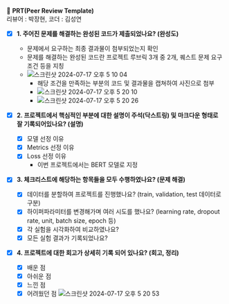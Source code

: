 🔑 **PRT(Peer Review Template)**
<br>
리뷰어 : 박장현, 코더 : 김성연

- [X]  **1. 주어진 문제를 해결하는 완성된 코드가 제출되었나요? (완성도)**
    - 문제에서 요구하는 최종 결과물이 첨부되었는지 확인
    - 문제를 해결하는 완성된 코드란 프로젝트 루브릭 3개 중 2개, 퀘스트 문제 요구조건 등을 지칭
    - ![스크린샷 2024-07-17 오후 5 10 04](https://github.com/user-attachments/assets/9f0e3f7f-e8a0-4dd4-8ebe-7e00aa20b643)
        - 해당 조건을 만족하는 부분의 코드 및 결과물을 캡쳐하여 사진으로 첨부
        - ![스크린샷 2024-07-17 오후 5 20 10](https://github.com/user-attachments/assets/afdc0d6e-64f7-4cea-a812-394c5725f451)
        - ![스크린샷 2024-07-17 오후 5 20 26](https://github.com/user-attachments/assets/3ee4ddb1-6a08-47db-bac4-648454a22c9a)

- [X]  **2. 프로젝트에서 핵심적인 부분에 대한 설명이 주석(닥스트링) 및 마크다운 형태로 잘 기록되어있나요? (설명)**
    - [X]  모델 선정 이유
    - [X]  Metrics 선정 이유
    - [X]  Loss 선정 이유
          - 이번 프로젝트에서는 BERT 모델로 지정
  
- [X]  **3. 체크리스트에 해당하는 항목들을 모두 수행하였나요? (문제 해결)**
    - [X]  데이터를 분할하여 프로젝트를 진행했나요? (train, validation, test 데이터로 구분)
    - [X]  하이퍼파라미터를 변경해가며 여러 시도를 했나요? (learning rate, dropout rate, unit, batch size, epoch 등)
    - [X]  각 실험을 시각화하여 비교하였나요?
    - [X]  모든 실험 결과가 기록되었나요?
     
- [X]  **4. 프로젝트에 대한 회고가 상세히 기록 되어 있나요? (회고, 정리)**
    - [X]  배운 점
    - [X]  아쉬운 점
    - [X]  느낀 점
    - [X]  어려웠던 점
   ![스크린샷 2024-07-17 오후 5 20 53](https://github.com/user-attachments/assets/cc54bca4-6cfb-423f-9cc2-2d684e7878fb)
